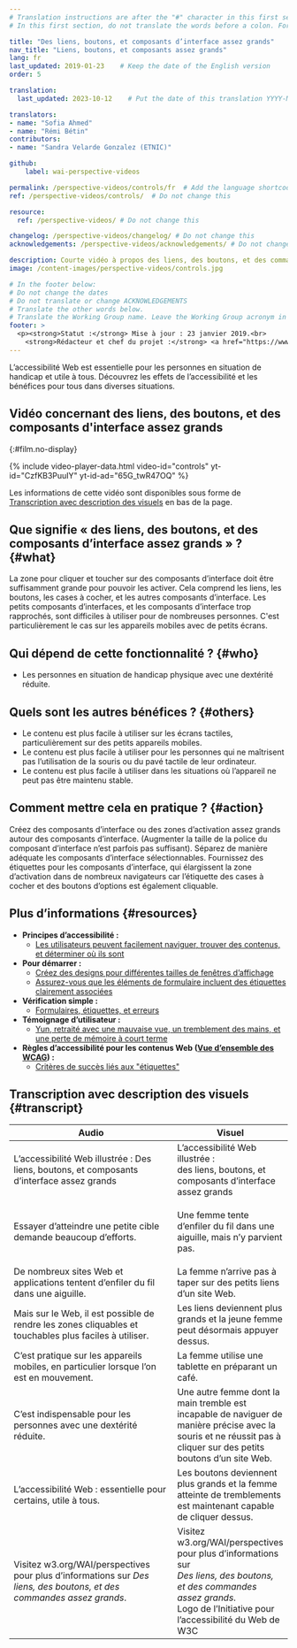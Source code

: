 ```yaml
---
# Translation instructions are after the "#" character in this first section. They are comments that do not show up in the web page. You do not need to translate the instructions after "#".
# In this first section, do not translate the words before a colon. For example, do not translate "title:". Do translate the text after "title:"

title: "Des liens, boutons, et composants d’interface assez grands"
nav_title: "Liens, boutons, et composants assez grands"
lang: fr
last_updated: 2019-01-23    # Keep the date of the English version
order: 5

translation:
  last_updated: 2023-10-12    # Put the date of this translation YYYY-MM-DD (with month in the middle)

translators:
- name: "Sofia Ahmed"
- name: "Rémi Bétin"
contributors:
- name: "Sandra Velarde Gonzalez (ETNIC)"

github:
    label: wai-perspective-videos

permalink: /perspective-videos/controls/fr  # Add the language shortcode to the end, with no slash at the end. For example /path/to/file/fr
ref: /perspective-videos/controls/  # Do not change this

resource:
  ref: /perspective-videos/ # Do not change this

changelog: /perspective-videos/changelog/ # Do not change this
acknowledgements: /perspective-videos/acknowledgements/ # Do not change this

description: Courte vidéo à propos des liens, des boutons, et des commandes assez grands pour l’accessibilité Web - de quoi s’agit-il, qui en bénéficie, et comment mettre cela en pratique.
image: /content-images/perspective-videos/controls.jpg

# In the footer below:
# Do not change the dates
# Do not translate or change ACKNOWLEDGEMENTS
# Translate the other words below.
# Translate the Working Group name. Leave the Working Group acronym in English.
footer: >
  <p><strong>Statut :</strong> Mise à jour : 23 janvier 2019.<br>
    <strong>Rédacteur et chef du projet :</strong> <a href="https://www.w3.org/People/shadi">Shadi Abou-Zahra</a>. Développé par le <a href="https://www.w3.org/WAI/EO/">Groupe de travail Éducation et Promotion</a> avec le soutien du projet <a href="https://www.w3.org/WAI/DEV/">WAI-DEV</a>, co-financé par la Commission européenne (CE). Mis à jour avec le soutien de la Fondation Ford. ACKNOWLEDGEMENTS.</p>
---
```


L’accessibilité Web est essentielle pour les personnes en situation de handicap et utile à tous. Découvrez les effets de l’accessibilité et les bénéfices pour tous dans diverses situations.

## Vidéo concernant des liens, des boutons, et des composants d'interface assez grands
{:#film.no-display}

{% include video-player-data.html
    video-id="controls"
    yt-id="CzfKB3PuuIY"
    yt-id-ad="65G_twR47OQ"
%}

Les informations de cette vidéo sont disponibles sous forme de [Transcription avec description des visuels](#transcript) en bas de la page.

Que signifie « des liens, des boutons, et des composants d’interface assez grands » ? {#what}
---------------------------------------------

La zone pour cliquer et toucher sur des composants d’interface doit être suffisamment grande pour pouvoir les activer. Cela comprend les liens, les boutons, les cases à cocher, et les autres composants d’interface. Les petits composants d’interfaces, et les composants d’interface trop rapprochés, sont difficiles à utiliser pour de nombreuses personnes. C'est particulièrement le cas sur les appareils mobiles avec de petits écrans.

Qui dépend de cette fonctionnalité ? {#who}
----------------------------

-   Les personnes en situation de handicap physique avec une dextérité réduite.

Quels sont les autres bénéfices ? {#others}
---------------------------------

-   Le contenu est plus facile à utiliser sur les écrans tactiles, particulièrement sur des petits appareils mobiles.
-   Le contenu est plus facile à utiliser pour les personnes qui ne maîtrisent pas l’utilisation de la souris ou du pavé tactile de leur ordinateur.
-   Le contenu est plus facile à utiliser dans les situations où l’appareil ne peut pas être maintenu stable.

Comment mettre cela en pratique ? {#action}
--------------------------------------

Créez des composants d’interface ou des zones d’activation assez grands autour des composants d’interface.
(Augmenter la taille de la police du composant d’interface n’est parfois pas suffisant).
Séparez de manière adéquate les composants d’interface sélectionnables. Fournissez des étiquettes pour les composants d’interface, qui élargissent la zone d’activation dans de nombreux navigateurs car l’étiquette des cases à cocher et des boutons d’options est également cliquable.

Plus d’informations {#resources}
----------

-   **Principes d’accessibilité :**
    -   [Les utilisateurs peuvent facilement naviguer, trouver des contenus, et déterminer où ils sont](/fundamentals/accessibility-principles/#navigable)
-   **Pour démarrer :**
    -   [Créez des designs pour différentes tailles de fenêtres d’affichage](/tips/designing/#create-designs-for-different-viewport-sizes) 
    -   [Assurez-vous que les éléments de formulaire incluent des étiquettes clairement associées](/tips/designing/#ensure-that-form-elements-include-clearly-associated-labels) 
-   **Vérification simple :**
    -   [Formulaires, étiquettes, et erreurs](/test-evaluate/preliminary/#forms) 
-   **Témoignage d’utilisateur :**
    -   [Yun, retraité avec une mauvaise vue, un tremblement des mains, et une perte de mémoire à court terme](/people-use-web/user-stories/archived/#retiree)
-   **Règles d’accessibilité pour les contenus Web ([Vue d’ensemble des WCAG](/standards-guidelines/wcag/)) :**
    -   [Critères de succès liés aux "étiquettes"](https://www.w3.org/WAI/WCAG21/quickref/?tags=labels) 

## Transcription avec description des visuels {#transcript}

<table>
  <thead>
    <tr>
      <th width="65%">Audio</th>
      <th>Visuel</th>
    </tr>
  </thead>
  <tbody>
    <tr>
      <td>L’accessibilité Web illustrée : Des liens, boutons, et composants d’interface assez grands</td>
      <td>L’accessibilité Web illustrée :<br>
        des liens, boutons, et composants d’interface assez grands</td>
    </tr>
    <tr>
      <td>Essayer d’atteindre une petite cible demande beaucoup d’efforts.</td>
      <td><p>Une femme tente d’enfiler du fil dans une aiguille, mais n’y parvient pas.<br>
        </p></td>
    </tr>
    <tr>
      <td>De nombreux sites Web et applications tentent d’enfiler du fil dans une aiguille.</td>
      <td>La femme n’arrive pas à taper sur des petits liens d’un site Web.</td>
    </tr>
    <tr>
      <td>Mais sur le Web, il est possible de rendre les zones cliquables et touchables plus faciles à utiliser.</td>
      <td>Les liens deviennent plus grands et la jeune femme peut désormais appuyer dessus.</td>
    </tr>
    <tr>
      <td>C’est pratique sur les appareils mobiles, en particulier lorsque l’on est en mouvement.</td>
      <td>La femme utilise une tablette en préparant un café.</td>
    </tr>
    <tr>
      <td>C’est indispensable pour les personnes avec une dextérité réduite.</td>
      <td>Une autre femme dont la main tremble est incapable de naviguer de manière précise avec la souris et ne réussit pas à cliquer sur des petits boutons d’un site Web.<br></td>
    </tr>
    <tr>
      <td>L’accessibilité Web : essentielle pour certains, utile à tous.</td>
      <td>Les boutons deviennent plus grands et la femme atteinte de tremblements est maintenant capable de cliquer dessus.</td>
    </tr>
    <tr>
      <td>Visitez w3.org/WAI/perspectives pour plus d’informations sur <em>Des liens, des boutons, et des commandes assez grands</em>.</td>
      <td>Visitez<br>
        w3.org/WAI/perspectives<br>
        pour plus d’informations sur<br>
        <em>Des liens, des boutons, et des commandes assez grands</em>.<br>
        Logo de l’Initiative pour l’accessibilité du Web de W3C</td>
    </tr>
  </tbody>
</table>
